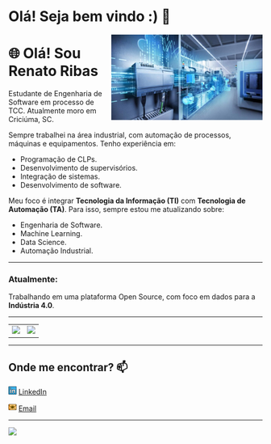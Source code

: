 # **Olá! Seja bem vindo :)** 👋

<img src="./images/siemens.jpg" width=300 align=right>

# 🌐 Olá! Sou Renato Ribas
Estudante de Engenharia de Software em processo de TCC. Atualmente moro em Criciúma, SC.

Sempre trabalhei na área industrial, com automação de processos, máquinas e equipamentos. Tenho experiência em:
- Programação de CLPs.
- Desenvolvimento de supervisórios.
- Integração de sistemas.
- Desenvolvimento de software.

Meu foco é integrar **Tecnologia da Informação (TI)** com **Tecnologia de Automação (TA)**. Para isso, sempre estou me atualizando sobre:
- Engenharia de Software.
- Machine Learning.
- Data Science.
- Automação Industrial.

---

### **Atualmente**:
Trabalhando em uma plataforma Open Source, com foco em dados para a **Indústria 4.0**.


---

<div align="center">
<table>
    <tr>
        <td><img width="400px" src="https://github-readme-stats.vercel.app/api/top-langs/?username=RenatoRibas&hide=html&layout=compact&theme=radical" /></td>
        <td><img width="495px" src="https://github-readme-stats.vercel.app/api?username=RenatoRibas&theme=radical" /></td>
    </tr>   
</table>
</div>


---

## **Onde me encontrar?** 📫  

<a href="https://www.linkedin.com/in/renato-ribas-12112a145"><img src="./images/linkedin.png" width="16"></img></a> [LinkedIn](https://www.linkedin.com/in/renato-ribas-12112a145)  

<a href="mailto:renatoribassc@gmail.com"><img src="./images/email.png" width="16"></img></a> [Email](mailto:renatoribassc@gmail.com)  

---  

![](https://komarev.com/ghpvc/?username=RenatoRibas&color=blue&style=flat)

